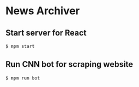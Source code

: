 # News Archiver

## Start server for React
```console
$ npm start
```

## Run CNN bot for scraping website
```console
$ npm run bot
```
